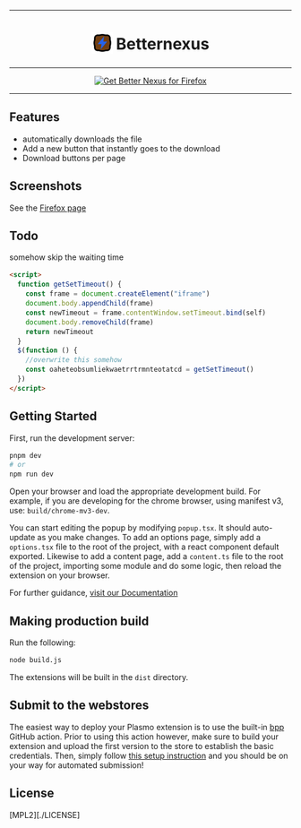 
<!-- inspired by ublock's readme thanks! https://github.com/gorhill/uBlock/blob/master/README.md?plain=1 -->

***

<h1 align="center">
<sub>
<img src="https://github.com/tricked-dev/betternexus/blob/master/assets/icon.svg?raw=true" height="38" width="38">
</sub>
Betternexus
</h1>

***

<p align="center">
<a href="https://addons.mozilla.org/addon/betternexus/"><img src="https://user-images.githubusercontent.com/585534/107280546-7b9b2a00-6a26-11eb-8f9f-f95932f4bfec.png" alt="Get Better Nexus for Firefox"></a>
<!-- <a href="https://chrome.google.com/webstore/detail/ublock-origin/cjpalhdlnbpafiamejdnhcphjbkeiagm"><img src="https://user-images.githubusercontent.com/585534/107280622-91a8ea80-6a26-11eb-8d07-77c548b28665.png" alt="Get uBlock Origin for Chromium"></a>
<a href="https://microsoftedge.microsoft.com/addons/detail/ublock-origin/odfafepnkmbhccpbejgmiehpchacaeak"><img src="https://user-images.githubusercontent.com/585534/107280673-a5ece780-6a26-11eb-9cc7-9fa9f9f81180.png" alt="Get uBlock Origin for Microsoft Edge"></a>
<a href="https://addons.opera.com/extensions/details/ublock/"><img src="https://user-images.githubusercontent.com/585534/107280692-ac7b5f00-6a26-11eb-85c7-088926504452.png" alt="Get uBlock Origin for Opera"></a> -->
</p>

***

## Features

- automatically downloads the file
- Add a new button that instantly goes to the download
- Download buttons per page

## Screenshots

See the [Firefox page][Mozilla]

## Todo

somehow skip the waiting time

```html
<script>
  function getSetTimeout() {
    const frame = document.createElement("iframe")
    document.body.appendChild(frame)
    const newTimeout = frame.contentWindow.setTimeout.bind(self)
    document.body.removeChild(frame)
    return newTimeout
  }
  $(function () {
    //overwrite this somehow
    const oaheteobsumliekwaetrrtrmnteotatcd = getSetTimeout()
  })
</script>
```

## Getting Started

First, run the development server:

```bash
pnpm dev
# or
npm run dev
```

Open your browser and load the appropriate development build. For example, if you are developing for the chrome browser, using manifest v3, use: `build/chrome-mv3-dev`.

You can start editing the popup by modifying `popup.tsx`. It should auto-update as you make changes. To add an options page, simply add a `options.tsx` file to the root of the project, with a react component default exported. Likewise to add a content page, add a `content.ts` file to the root of the project, importing some module and do some logic, then reload the extension on your browser.

For further guidance, [visit our Documentation](https://docs.plasmo.com/)

## Making production build

Run the following:

```bash
node build.js
```

The extensions will be built in the `dist` directory.

## Submit to the webstores

The easiest way to deploy your Plasmo extension is to use the built-in [bpp](https://bpp.browser.market) GitHub action. Prior to using this action however, make sure to build your extension and upload the first version to the store to establish the basic credentials. Then, simply follow [this setup instruction](https://docs.plasmo.com/workflows/submit) and you should be on your way for automated submission!

## License

[MPL2][./LICENSE]

<!----------------------------------------------------------------------------->

[Mozilla]: https://addons.mozilla.org/addon/betternexus/
<!-- [Edge]: https://microsoftedge.microsoft.com/addons/detail/betternexus/odfafepnkmbhccpbejgmiehpchacaeak -->
